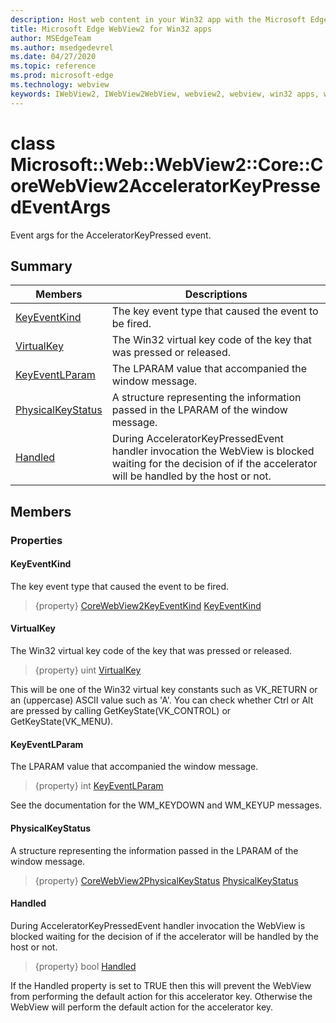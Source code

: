 ```yaml
---
description: Host web content in your Win32 app with the Microsoft Edge WebView2 control
title: Microsoft Edge WebView2 for Win32 apps
author: MSEdgeTeam
ms.author: msedgedevrel
ms.date: 04/27/2020
ms.topic: reference
ms.prod: microsoft-edge
ms.technology: webview
keywords: IWebView2, IWebView2WebView, webview2, webview, win32 apps, win32, edge, ICoreWebView2, ICoreWebView2Controller, browser control, edge html
---
```


# class Microsoft::Web::WebView2::Core::CoreWebView2AcceleratorKeyPressedEventArgs 

Event args for the AcceleratorKeyPressed event.

## Summary

 Members                        | Descriptions
--------------------------------|---------------------------------------------
[KeyEventKind](#keyeventkind) | The key event type that caused the event to be fired.
[VirtualKey](#virtualkey) | The Win32 virtual key code of the key that was pressed or released.
[KeyEventLParam](#keyeventlparam) | The LPARAM value that accompanied the window message.
[PhysicalKeyStatus](#physicalkeystatus) | A structure representing the information passed in the LPARAM of the window message.
[Handled](#handled) | During AcceleratorKeyPressedEvent handler invocation the WebView is blocked waiting for the decision of if the accelerator will be handled by the host or not.

## Members

### Properties

#### KeyEventKind 

The key event type that caused the event to be fired.

> {property} [CoreWebView2KeyEventKind](Microsoft--Web--WebView2--Core.md) [KeyEventKind](#keyeventkind)

#### VirtualKey 

The Win32 virtual key code of the key that was pressed or released.

> {property} uint [VirtualKey](#virtualkey)

This will be one of the Win32 virtual key constants such as VK_RETURN or an (uppercase) ASCII value such as 'A'. You can check whether Ctrl or Alt are pressed by calling GetKeyState(VK_CONTROL) or GetKeyState(VK_MENU).

#### KeyEventLParam 

The LPARAM value that accompanied the window message.

> {property} int [KeyEventLParam](#keyeventlparam)

See the documentation for the WM_KEYDOWN and WM_KEYUP messages.

#### PhysicalKeyStatus 

A structure representing the information passed in the LPARAM of the window message.

> {property} [CoreWebView2PhysicalKeyStatus](Microsoft--Web--WebView2--Core--CoreWebView2PhysicalKeyStatus.md) [PhysicalKeyStatus](#physicalkeystatus)

#### Handled 

During AcceleratorKeyPressedEvent handler invocation the WebView is blocked waiting for the decision of if the accelerator will be handled by the host or not.

> {property} bool [Handled](#handled)

If the Handled property is set to TRUE then this will prevent the WebView from performing the default action for this accelerator key. Otherwise the WebView will perform the default action for the accelerator key.

